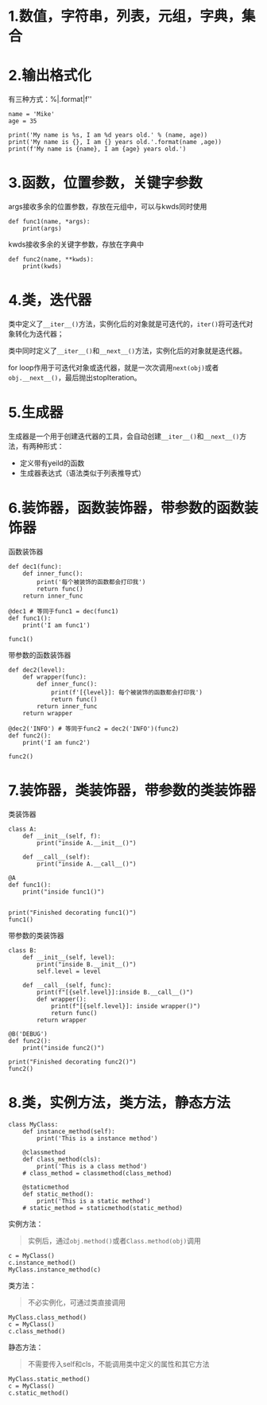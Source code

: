 # 1.数值，字符串，列表，元组，字典，集合

# 2.输出格式化

有三种方式：%|.format|f''

```
name = 'Mike'
age = 35

print('My name is %s, I am %d years old.' % (name, age))
print('My name is {}, I am {} years old.'.format(name ,age))
print(f'My name is {name}, I am {age} years old.')
```

# 3.函数，位置参数，关键字参数
args接收多余的位置参数，存放在元组中，可以与kwds同时使用
```
def func1(name, *args):
    print(args)
```
kwds接收多余的关键字参数，存放在字典中
```
def func2(name, **kwds):
    print(kwds)
```

# 4.类，迭代器
类中定义了`__iter__()`方法，实例化后的对象就是可迭代的，`iter()`将可迭代对象转化为迭代器；

类中同时定义了`__iter__()`和`__next__()`方法，实例化后的对象就是迭代器。

for loop作用于可迭代对象或迭代器，就是一次次调用`next(obj)`或者`obj.__next__()`，最后抛出stopIteration。

# 5.生成器
生成器是一个用于创建迭代器的工具，会自动创建`__iter__()`和`__next__()`方法，有两种形式：

* 定义带有yeild的函数
* 生成器表达式（语法类似于列表推导式）


# 6.装饰器，函数装饰器，带参数的函数装饰器
函数装饰器
```
def dec1(func):
    def inner_func():
        print('每个被装饰的函数都会打印我')
        return func()
    return inner_func

@dec1 # 等同于func1 = dec(func1)
def func1():
    print('I am func1')

func1()
```
带参数的函数装饰器
```
def dec2(level):
    def wrapper(func):
        def inner_func():
            print(f'[{level}]: 每个被装饰的函数都会打印我')
            return func()
        return inner_func
    return wrapper

@dec2('INFO') # 等同于func2 = dec2('INFO')(func2)
def func2():
    print('I am func2')
    
func2()
```
# 7.装饰器，类装饰器，带参数的类装饰器
类装饰器
```
class A:
    def __init__(self, f):
        print("inside A.__init__()")

    def __call__(self):
        print("inside A.__call__()")

@A
def func1():
    print("inside func1()")


print("Finished decorating func1()")
func1()
```
带参数的类装饰器
```
class B:
    def __init__(self, level):
        print("inside B.__init__()")
        self.level = level

    def __call__(self, func):
        print(f"[{self.level}]:inside B.__call__()")
        def wrapper():
            print(f"[{self.level}]: inside wrapper()")
            return func()
        return wrapper

@B('DEBUG')
def func2():
    print("inside func2()")

print("Finished decorating func2()")
func2()
```

# 8.类，实例方法，类方法，静态方法
```
class MyClass:
    def instance_method(self):
        print('This is a instance method')
    
    @classmethod
    def class_method(cls):
        print('This is a class method')
    # class_method = classmethod(class_method)

    @staticmethod
    def static_method():
        print('This is a static method')
    # static_method = staticmethod(static_method)
```

实例方法：
> 实例后，通过`obj.method()`或者`Class.method(obj)`调用
```
c = MyClass()
c.instance_method()
MyClass.instance_method(c)
```


类方法：
> 不必实例化，可通过类直接调用
```
MyClass.class_method()
c = MyClass()
c.class_method()
```


静态方法：
> 不需要传入self和cls，不能调用类中定义的属性和其它方法
```
MyClass.static_method()
c = MyClass()
c.static_method()
```
